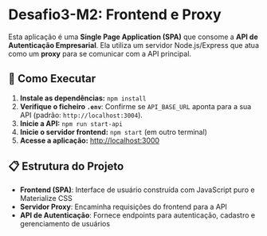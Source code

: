 # Desafio3-M2: Frontend e Proxy 

Esta aplicação é uma **Single Page Application (SPA)** que consome a **API de Autenticação Empresarial**. Ela utiliza um servidor Node.js/Express que atua como um **proxy** para se comunicar com a API principal. 

## 🚀 Como Executar 

1. **Instale as dependências:** `npm install` 
2. **Verifique o ficheiro `.env`**: Confirme se `API_BASE_URL` aponta para a sua API (padrão: `http://localhost:3004`). 
3. **Inicie a API:** `npm run start-api` 
4. **Inicie o servidor frontend:** `npm start` (em outro terminal) 
5. **Acesse a aplicação:** [http://localhost:3000](http://localhost:3000) 

## 📋 Estrutura do Projeto

- **Frontend (SPA)**: Interface de usuário construída com JavaScript puro e Materialize CSS
- **Servidor Proxy**: Encaminha requisições do frontend para a API
- **API de Autenticação**: Fornece endpoints para autenticação, cadastro e gerenciamento de usuários